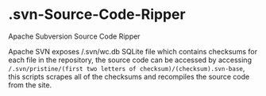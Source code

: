 # .svn-Source-Code-Ripper
Apache Subversion Source Code Ripper


Apache SVN exposes /.svn/wc.db SQLite file which contains checksums for each file in the repository, the source code can be accessed by accessing `/.svn/pristine/(first two letters of checksum)/(checksum).svn-base`, this scripts scrapes all of the checksums and recompiles the source code from the site. 
